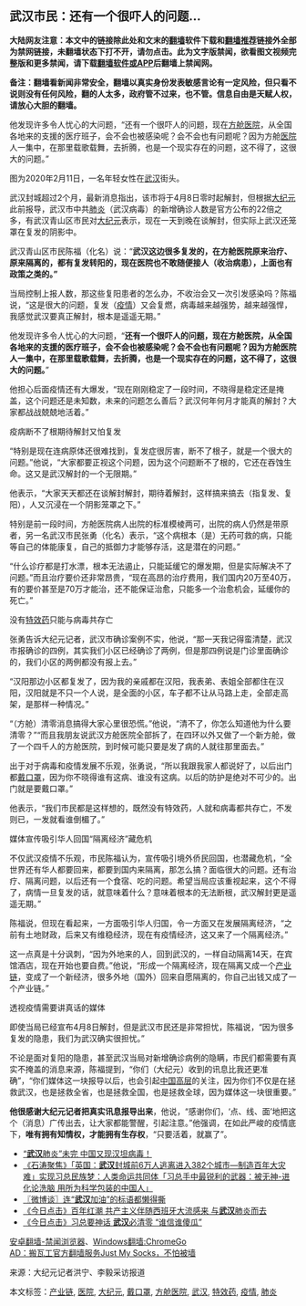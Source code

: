  <h2>武汉市民：还有一个很吓人的问题...</h2> <p class="notice"><b>大陆网友注意：本文中的链接除此处和文末的<a href="https://github.com/bannedbook/fanqiang" >翻墙</a>软件下载和<a href="https://github.com/killgcd/justmysocks/blob/master/README.md">翻墙推荐</a>链接外全部为禁网链接，未翻墙状态下打不开，请勿点击。此为文字版禁闻，欲看图文视频完整版和更多禁闻，请下载<a href="https://github.com/bannedbook/fanqiang">翻墙软件或APP</a>后翻墙上禁闻网。</p><p>备注：翻墙看新闻非常安全，翻墙以真实身份发表敏感言论有一定风险，但只看不说则没有任何风险，翻的人太多，政府管不过来，也不管。信息自由是天赋人权，请放心大胆的翻墙。</b></p>  <div class="entry"> <p id="summary"> 他发现许多令人忧心的大问题，“还有一个很吓人的问题，现在<a href="https://www.bannedbook.org/bnews/tag/%e6%96%b9%e8%88%b1%e5%8c%bb%e9%99%a2/" class="st_tag internal_tag" rel="tag" title="标签 方舱医院 下的日志">方舱医院</a>，从全国各地来的支援的医疗班子，会不会也被感染呢？会不会也有问题呢？因为方舱<a href="https://www.bannedbook.org/bnews/tag/%E5%8C%BB%E9%99%A2/" class="st_tag internal_tag" rel="tag" title="标签 医院 下的日志">医院</a>人一集中，在那里载歌载舞，去折腾，也是一个现实存在的问题，这不得了，这很大的问题。”</p> <p id="conimg">图为2020年2月11日，一名年轻女性在<a href="https://www.bannedbook.org/bnews/tag/%e6%ad%a6%e6%b1%89/" class="st_tag internal_tag" rel="tag" title="标签 武汉 下的日志">武汉</a>街头。</p> <p>武汉封城超过2个月，最新消息指出，该市将于4月8日零时起解封，但根据<span class='wp_keywordlink_affiliate'><a href="http://www.epochtimes.com/" title="大纪元" target="_blank">大纪元</a></span>此前报导，武汉市中共<a href="https://www.bannedbook.org/bnews/tag/%e8%82%ba%e7%82%8e/" class="st_tag internal_tag" rel="tag" title="标签 肺炎 下的日志">肺炎</a>（武汉病毒）的新增确诊人数是官方公布的22倍之多，有武汉青山区市民对<a href="https://www.bannedbook.org/bnews/tag/%e5%a4%a7%e7%ba%aa%e5%85%83/" class="st_tag internal_tag" rel="tag" title="标签 大纪元 下的日志">大纪元</a>表示，现在一天到晚在谈解封，但实际上武汉还笼罩在复发的阴影中。</p> <p>武汉青山区市民陈福（化名）说：“<strong>武汉这边很多复发的，在方舱医院原来治疗、原来隔离的，都有复发转阳的，现在医院也不敢随便接人（收治病患），上面也有政策之类的。”</strong></p> <p>当局控制上报人数，那这些复阳患者的怎么办，不收治会又一次引发感染吗？陈福说，“这是很大的问题，复发（<a href="https://www.bannedbook.org/bnews/tag/%E7%96%AB%E6%83%85/" class="st_tag internal_tag" rel="tag" title="标签 疫情 下的日志">疫情</a>）又会复燃，病毒越来越强势，越来越强悍，我感觉武汉要真正解封，根本是遥遥无期。”</p> <p>他发现许多令人忧心的大问题，“<strong>还有一个很吓人的问题，现在方舱医院，从全国各地来的支援的医疗班子，会不会也被感染呢？会不会也有问题呢？因为方舱医院人一集中，在那里载歌载舞，去折腾，也是一个现实存在的问题，这不得了，这很大的问题。</strong>”</p>  <p>他担心后面疫情还有大爆发，“现在刚刚稳定了一段时间，不晓得是稳定还是掩盖，这个问题还是未知数，未来的问题怎么善后？武汉何年何月才能真的解封？大家都战战兢兢地活着。”</p> <p>疫病断不了根期待解封又怕复发</p> <p>“特别是现在连病原体还很难找到，复发症很厉害，断不了根子，就是一个很大的问题。”他说，“大家都要正视这个问题，因为这个问题断不了根的，它还在吞蚀生命。这又是武汉解封的一个无限期。”</p> <p>他表示，“大家天天都还在谈解封解封，期待着解封，这样搞来搞去（指复发、复阳），人又沉浸在一个阴影笼罩之下。”</p> <p>特别是前一段时间，方舱医院病人出院的标准模棱两可，出院的病人仍然是带原者，另一名武汉市民张勇（化名）表示，“这个病根本（是）无药可救的病，只能等自己的体能康复，自己的抵御力才能够存活，这是潜在的问题。”</p> <p>“什么诊疗都是打水漂，根本无法遏止，只能延缓它的爆发期，但是实际解决不了问题。”而且治疗要价还非常昂贵，“现在高昂的治疗费用，我们国内20万至40万，有的要价甚至是70万才能治，还不能保证治愈，只能多一个治愈机会，延缓你的死亡。”</p>  <p>没有<a href="https://www.bannedbook.org/bnews/tag/%e7%89%b9%e6%95%88%e8%8d%af/" class="st_tag internal_tag" rel="tag" title="标签 特效药 下的日志">特效药</a>只能与病毒共存亡</p> <p>张勇告诉大纪元记者，武汉市确诊案例不实，他说，“那一天我记得蛮清楚，武汉市报确诊的四例，其实我们小区已经确诊了两例，但是那四例说是门诊里面确诊的，我们小区的两例都没有报上去。”</p> <p>“汉阳那边小区都复发了，因为我的亲戚都在汉阳，我表弟、表姐全部都住在汉阳，汉阳就是不只一个人说，是全面的小区，车子都不让从马路上走，全部走高架，是那样一种情况。”</p> <p>“（方舱）清零消息搞得大家心里很恐慌。”他说，“清不了，你怎么知道他为什么要清零？”“而且我朋友说武汉方舱医院全部拆了，在四环以外又做了一个新方舱，做了一个四千人的方舱医院，到时候可能只要是发了病的人就往那里面去。”</p> <p>出于对于病毒和疫情发展不乐观，张勇说，“所以我跟我家人都说好了，以后出门都<a href="https://www.bannedbook.org/bnews/tag/%E6%88%B4%E5%8F%A3%E7%BD%A9/" class="st_tag internal_tag" rel="tag" title="标签 戴口罩 下的日志">戴口罩</a>，因为你不晓得谁有这病、谁没有这病。以后的防护是绝对不可少的。出门就是要戴口罩。”</p> <p>他表示，“我们市民都是这样想的，既然没有特效药，人就和病毒都共存亡，不发则已，一发就看谁倒楣了。”</p>  <p>媒体宣传吸引华人回国“隔离经济”藏危机</p> <p>不仅武汉疫情不乐观，市民陈福认为，宣传吸引境外侨民回国，也潜藏危机，“全世界还有华人都要回来，都要到国内来隔离，那怎么搞？面临很大的问题。还有治疗、隔离问题，以后还有一个食宿、吃的问题。希望当局应该重视起来，这个不得了，病情一旦复发的话，就意味着什么？意味着根本的无法断根，武汉解封更是遥遥无期。”</p> <p>陈福说，但现在看起来，一方面吸引华人归国，令一方面又在发展隔离经济，“之前有土地财政，后来又有维稳经济，现在有疫情经济，这又来了一个隔离经济。”</p> <p>这一点真是十分讽刺，“因为外地来的人，回到武汉的，一样自动隔离14天，在宾馆酒店，现在开始也要自费。”他说，“形成一个隔离经济，现在隔离又成一个<a href="https://www.bannedbook.org/bnews/tag/%E4%BA%A7%E4%B8%9A%E9%93%BE/" class="st_tag internal_tag" rel="tag" title="标签 产业链 下的日志">产业链</a>，变成了一个新经济，很多外地（国外）回来自愿隔离的，你自己出钱又成了一个产业链。”</p> <p>透视疫情需要讲真话的媒体</p> <p>即使当局已经宣布4月8日解封，但是武汉市民还是非常担忧，陈福说，“因为很多复发的隐患，我们为武汉确实很担忧。”</p>  <p>不论是面对复阳的隐患，甚至武汉当局对新增确诊病例的隐瞒，市民们都需要有真实不掩盖的消息来源，陈福提到，“你们（大纪元）收到的讯息比我还更准确”，“你们媒体这一块报导以后，也会引起<span class='wp_keywordlink_affiliate'><a href="https://www.bannedbook.org/" title="中国" target="_blank">中国</a></span><span class='wp_keywordlink_affiliate'><a href="https://www.bannedbook.org/bnews/ccpdope/" title="中共高层内幕" target="_blank">高层</a></span>的关注，因为你们不仅是在拯救武汉，也是拯救全省，也是拯救全国，也是拯救全球，因为媒体这一块很重要。”</p> <p><strong>他很感谢大纪元记者把真实讯息报导出来</strong>，他说，“感谢你们，‘点、线、面’地把这个（消息）广传出去，让大家都能警醒，引起注意。”他强调，在如此严峻的疫情底下，<strong>唯有拥有知情权，才能拥有生存权</strong>，“只要活着，就赢了”。</p> <ul class='op-related-articles' title='相关阅读'> <li><a href='https://www.bannedbook.org/bnews/cbnews/20200325/1299996.html' target='_blank'>“<b>武汉</b>肺炎”未完 中国又现汉坦病毒！</a></li> <li><a href='https://www.bannedbook.org/bnews/bannedvideo/20200325/1299974.html' target='_blank'>《石涛聚焦》「英国：<b>武汉</b>封城前6万人逃离进入382个城市—制造百年大灾难」实现习总民族梦：人类命运共同体「习总手中最锐利的武器：被无神-进化论洗脑 用所为科学包装的中国人」 </a></li> <li><a href='https://www.bannedbook.org/bnews/ssgc/20200325/1299957.html' target='_blank'>〖微博谈〗连“<b>武汉</b>加油”的标语都懒得撕</a></li> <li><a href='https://www.bannedbook.org/bnews/bannedvideo/20200325/1299905.html' target='_blank'>《今日点击》百年红潮 共产主义伴随西班牙大流感来 与<b>武汉</b>肺炎而去 </a></li> <li><a href='https://www.bannedbook.org/bnews/bannedvideo/20200325/1299903.html' target='_blank'>《今日点击》习总要神话 <b>武汉</b>必清零 “谁信谁傻瓜” </a></li> </ul> <div class="texttj"> <a href="https://github.com/bannedbook/fanqiang/wiki/%E5%AE%89%E5%8D%93%E7%BF%BB%E5%A2%99-%E7%A6%81%E9%97%BB%E6%B5%8F%E8%A7%88%E5%99%A8" target="_blank">安卓翻墙-禁闻浏览器</a>、<a href="https://github.com/bannedbook/fanqiang/wiki/Chrome%E4%B8%80%E9%94%AE%E7%BF%BB%E5%A2%99%E5%8C%85" target="_blank">Windows翻墙:ChromeGo</a><br/> <a href="https://github.com/killgcd/justmysocks/blob/master/README.md" target="_blank">AD：搬瓦工官方翻墙服务Just My Socks，不怕被墙</a> </div><p> 来源：大纪元记者洪宁、李毅采访报道 </p><a name='sharetosocial'></a>           </div><!--END ENTRY--> <div class="postfooter"> <div>本文标签：<a href="https://www.bannedbook.org/bnews/tag/%E4%BA%A7%E4%B8%9A%E9%93%BE/" rel="tag">产业链</a>, <a href="https://www.bannedbook.org/bnews/tag/%E5%8C%BB%E9%99%A2/" rel="tag">医院</a>, <a href="https://www.bannedbook.org/bnews/tag/%e5%a4%a7%e7%ba%aa%e5%85%83/" rel="tag">大纪元</a>, <a href="https://www.bannedbook.org/bnews/tag/%E6%88%B4%E5%8F%A3%E7%BD%A9/" rel="tag">戴口罩</a>, <a href="https://www.bannedbook.org/bnews/tag/%e6%96%b9%e8%88%b1%e5%8c%bb%e9%99%a2/" rel="tag">方舱医院</a>, <a href="https://www.bannedbook.org/bnews/tag/%e6%ad%a6%e6%b1%89/" rel="tag">武汉</a>, <a href="https://www.bannedbook.org/bnews/tag/%e7%89%b9%e6%95%88%e8%8d%af/" rel="tag">特效药</a>, <a href="https://www.bannedbook.org/bnews/tag/%E7%96%AB%E6%83%85/" rel="tag">疫情</a>, <a href="https://www.bannedbook.org/bnews/tag/%e8%82%ba%e7%82%8e/" rel="tag">肺炎</a></div>  </div><!--END POSTFOOTER--> 